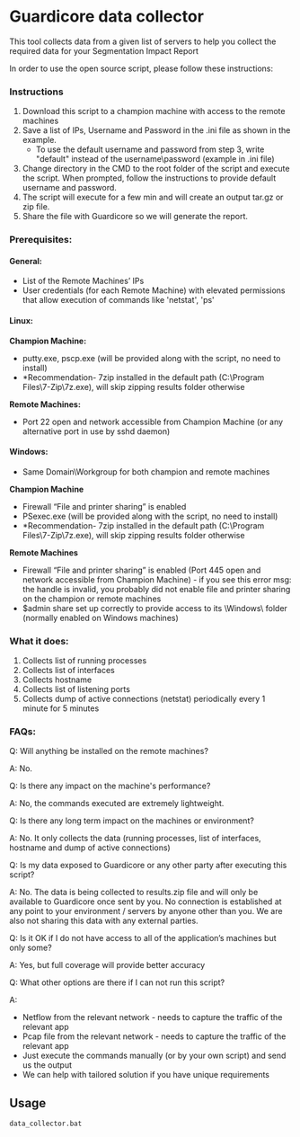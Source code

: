 # Guardicore data collector
 
This tool collects data from a given list of servers to help you collect the required data for your Segmentation Impact Report
 
In order to use the open source script, please follow these instructions: 

### Instructions

1. Download this script to a champion machine with access to the remote machines
2. Save a list of IPs, Username and Password in the .ini file as shown in the example.
    * To use the default username and password from step 3, write "default" instead of the username\password (example in .ini file)
3. Change directory in the CMD to the root folder of the script and execute the script. When prompted, follow the instructions to provide default username and password. 
4. The script will execute for a few min and will create an output tar.gz or zip file.
5. Share the file with Guardicore so we will generate the report. 



### Prerequisites:

#### General:
- List of the Remote Machines’ IPs
- User credentials (for each Remote Machine) with elevated permissions that allow execution of commands like 'netstat', 'ps'
#### Linux:
**Champion Machine:**
- putty.exe, pscp.exe (will be provided along with the script, no need to install)
- *Recommendation- 7zip installed in the default path (C:\Program Files\7-Zip\7z.exe), will skip zipping results folder otherwise

**Remote Machines:**
- Port 22 open and network accessible from Champion Machine (or any alternative port in use by sshd daemon)


#### Windows:
- Same Domain\Workgroup for both champion and remote machines

**Champion Machine**
- Firewall “File and printer sharing” is enabled
- PSexec.exe (will be provided along with the script, no need to install)
- *Recommendation- 7zip installed in the default path (C:\Program Files\7-Zip\7z.exe), will skip zipping results folder otherwise

**Remote Machines**
- Firewall “File and printer sharing” is enabled (Port 445 open and network accessible from Champion Machine) - if you see this error msg: the handle is invalid, you probably  did not enable file and printer sharing on the champion or remote machines
- $admin share set up correctly to provide access to its \Windows\ folder (normally enabled on Windows machines)



### What it does:

1. Collects list of running processes
2. Collects list of interfaces
3. Collects hostname
4. Collects list of listening ports
5. Collects dump of active connections (netstat) periodically every 1 minute for 5 minutes




### FAQs:

Q:  Will anything be installed on the remote machines? 
 
A: No.
 

Q: Is there any impact on the machine's performance? 

A: No, the commands executed are extremely lightweight.


Q: Is there any long term impact on the machines or environment? 

A: No. It only collects the data (running processes, list of interfaces, hostname and dump of active connections)

Q: Is my data exposed to Guardicore or any other party after executing this script? 

A: No. The data is being collected to results.zip file and will only be available to Guardicore once sent by you. No connection is established at any point to your environment / servers by anyone other than you.  We are also not sharing this data with any external parties. 

Q: Is it OK if I do not have access to all of the application’s machines but only some? 

A: Yes, but full coverage will provide better accuracy

Q: What other options are there if I can not run this script? 

A:   

- Netflow from the relevant network - needs to capture the traffic of the relevant app
- Pcap file from the relevant network - needs to capture the traffic of the relevant app
- Just execute the commands manually (or by your own script) and send us the output 
- We can help with tailored solution if you have unique requirements 


## Usage

```bash
data_collector.bat
```
